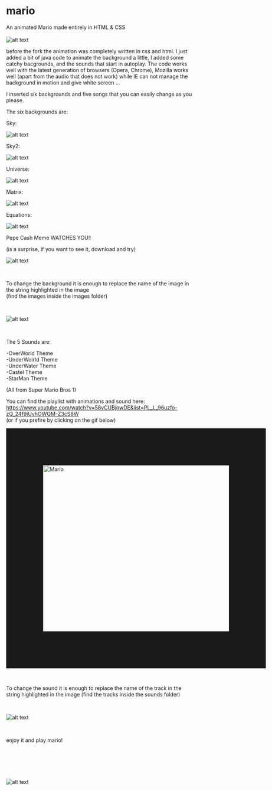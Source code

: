 # mario
An animated Mario made entirely in HTML &amp; CSS
</br></br>
![alt text](https://i.imgur.com/kCUEkXn.gif)

before the fork the animation was completely written in css and html.
I just added a bit of java code to animate the background a little, I added some catchy bacgrounds, and the sounds that start in autoplay.
The code works well with the latest generation of browsers (Opera, Chrome), Mozilla works well (apart from the audio that does not work) while IE can not manage the background in motion and give white screen ...

I inserted six backgrounds and five songs that you can easily change as you please.

The six backgrounds are:

Sky:

![alt text](https://media.giphy.com/media/cmzmU7WbsHKz5J5DlE/giphy.gif)


Sky2:

![alt text](https://media.giphy.com/media/1wmaXJrQgsqW1K6V3g/giphy.gif)


Universe:

![alt text](https://media.giphy.com/media/2yzEKoVnd7ls51cvQE/giphy.gif)



Matrix:

![alt text](https://media.giphy.com/media/1n8A53RShvs0dvt8ai/giphy.gif)


Equations:

![alt text](https://media.giphy.com/media/dSdVPEwn3E4bVveAGq/giphy.gif)


Pepe Cash Meme WATCHES YOU!:
</br>

(is a surprise, if you want to see it, download and try)

![alt text](https://i.imgur.com/Oetzc6E.gif)

</br>

To change the background it is enough to replace the name of the image in the string highlighted in the image 
</br>
(find the images inside the images folder)

</br>

![alt text](https://i.imgur.com/YB81bmQ.jpg)


</br>

The 5 Sounds are:

-OverWorld Theme
</br>
-UnderWoirld Theme
</br>
-UnderWater Theme
</br>
-Castel Theme
</br>
-StarMan Theme


(All from Super Mario Bros 1)

You can find the playlist with animations and sound here:
</br>
https://www.youtube.com/watch?v=58vCUBjnwDE&list=PL_L_96uzfo-zQ_24f9iUvhOWQM-Z3cS8W
</br>
(or if you prefire by clicking on the gif below)
</br>

<a href="https://www.youtube.com/watch?v=58vCUBjnwDE&list=PL_L_96uzfo-zQ_24f9iUvhOWQM-Z3cS8W
" target="_blank"><img src="https://media.giphy.com/media/XbZ1FZ4xtzDKE/giphy.gif" 
alt="Mario" width="600" height="450" border="100" /></a> 


</br>


To change the sound it is enough to replace the name of the track in the string highlighted in the image (find the tracks inside the sounds folder)

</br>

![alt text](https://i.imgur.com/k5hENy5.jpg)


</br>

enjoy it and play mario!


</br> </br> </br> </br>


![alt text](https://media.giphy.com/media/2ni8VcquiPJG2K44FJ/giphy.gif)
